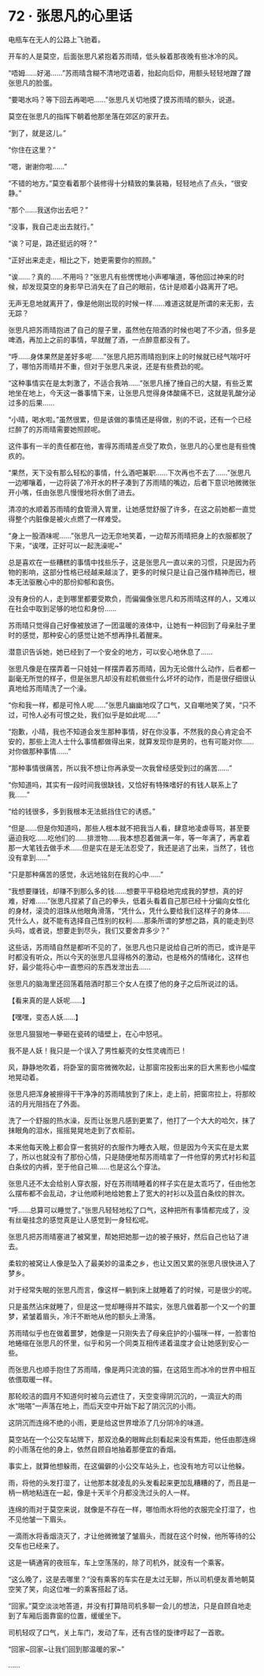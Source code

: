 # 72 · 张思凡的心里话

电瓶车在无人的公路上飞驰着。

开车的人是莫空，后面张思凡紧抱着苏雨晴，低头躲着那夜晚有些冰冷的风。

“唔姆……好渴……”苏雨晴含糊不清地呓语着，抬起向后仰，用额头轻轻地蹭了蹭张思凡的脸蛋。

“要喝水吗？等下回去再喝吧……”张思凡关切地摸了摸苏雨晴的额头，说道。

莫空在张思凡的指挥下朝着他那坐落在郊区的家开去。

“到了，就是这儿。”

“你住在这里？”

“嗯，谢谢你啦……”

“不错的地方。”莫空看着那个装修得十分精致的集装箱，轻轻地点了点头，“很安静。”

“那个……我送你出去吧？”

“没事，我自己走出去就行。”

“诶？可是，路还挺远的呀？”

“正好出来走走，相比之下，她更需要你的照顾。”

“诶……？真的……不用吗？”张思凡有些愣愣地小声嘟嚷道，等他回过神来的时候，却发现莫空的身影早已消失在了自己的眼前，估计是顺着小路离开了吧。

无声无息地就离开了，像是他刚出现的时候一样……难道这就是所谓的来无影，去无踪？

张思凡把苏雨晴抱进了自己的屋子里，虽然他在陪酒的时候也喝了不少酒，但多是啤酒，再加上之前的事情，早就醒了酒，一点醉意都没有了。

“呼……身体果然是差好多呢……”张思凡把苏雨晴抱到床上的时候就已经气喘吁吁了，哪怕苏雨晴并不重，但对于张思凡来说，还是有些费劲的呢。

“这种事情实在是太刺激了，不适合我呐……”张思凡捶了捶自己的大腿，有些乏累地坐在地上，今天这一番事情下来，让张思凡觉得身体酸痛不已，这就是乳酸分泌过多的后果……

“小晴，喝水啦。”虽然很累，但是该做的事情还是得做，别的不说，还有一个已经烂醉了的苏雨晴需要她照顾呢。

这件事有一半的责任都在他，害得苏雨晴差点受了欺负，张思凡的心里也是有些愧疚的。

“果然，天下没有那么轻松的事情，什么酒吧兼职……下次再也不去了……”张思凡一边嘟嚷着，一边将装了冷开水的杯子凑到了苏雨晴的嘴边，后者下意识地微微张开小嘴，任由张思凡慢慢地将水倒了进去。

清凉的水顺着苏雨晴的食管滑入胃里，让她感觉舒服了许多，在这之前她都一直觉得整个内脏像是被火点燃了一样难受。

“身上一股酒味呢……”张思凡一边无奈地笑着，一边帮苏雨晴把身上的衣服都脱了下来，“诶嘿，正好可以一起洗澡呢~”

总是喜欢在一些糟糕的事情中找些乐子，这是张思凡一直以来的习惯，只是因为药物的影响，这部分性格已经越来越淡了，更多的时候只是让自己强作精神而已，根本无法驱散心中的那份抑郁和哀伤。

没有身份的人，走到哪里都要受欺负，而偏偏像张思凡和苏雨晴这样的人，又难以在社会中取到足够的地位和身份……

苏雨晴只觉得自己好像被放进了一团温暖的液体中，让她有一种回到了母亲肚子里时的感觉，那种安心的感觉让她不想再挣扎着醒来。

潜意识告诉她，她已经到了一个安全的地方，可以安心地休息了……

张思凡像是在摆弄着一只娃娃一样摆弄着苏雨晴，因为无论做什么动作，后者都一副毫无所觉的样子，但是张思凡却没有趁机做些什么坏坏的动作，而是很仔细很认真地给苏雨晴洗了一个澡。

“你和我一样，都是可怜人呢……”张思凡幽幽地叹了口气，又自嘲地笑了笑，“只不过，可怜人必有可恨之处，我们似乎是如此呢……”

“抱歉，小晴，我也不知道会发生那种事情，好在你没事，不然我的良心肯定会不安的，那些上流人士什么事情都做得出来，就算发现你是男的，也有可能对你……对你做那种事情……”

“那种事情很痛苦，所以我不想让你再承受一次我曾经感受到过的痛苦……”

“你知道吗，其实有一段时间我很缺钱，又恰好有特殊嗜好的有钱人联系上了我……”

“给的钱很多，多到我根本无法抵挡住它的诱惑。”

“但是……但是你知道吗，那些人根本就不把我当人看，肆意地凌虐辱骂，甚至要逼迫我吃……吃他们的……排泄物……我本想忍着做满一年，等一年满了，再拿着那一大笔钱去做手术……但是实在是无法忍受了，我还是逃了出来，当然了，钱也没有拿到……”

“只是那种痛苦的感觉，永远地铭刻在我的心中……”

“我想要赚钱，却赚不到那么多的钱……想要平平稳稳地完成我的梦想，真的好难，好难……”张思凡捏紧了自己的拳头，低着头看着自己那已经十分偏向女性化的身材，滚烫的泪珠从他眼角滑落，“凭什么，凭什么要给我们这样子的身体……凭什么人，就不能有选择自己性别的权利……那条所谓的梦想之路，真的能走到尽头吗，或者说，想要走到尽头，我们又要舍弃多少？”

这些话，苏雨晴自然是都听不见的了，张思凡也只是说给自己听的而已，或许是平时都没有听众，所以今天的张思凡显得格外的激动，也是格外的情绪化，这样也好，最少能将心中一直憋闷的东西发泄出去……

张思凡的脑海里还回荡着陪酒时那三个女人在摸了他的身子之后所说过的话。

【看来真的是人妖呢……】

【嘿嘿，变态人妖……】

张思凡狠狠地一拳砸在瓷砖的墙壁上，在心中怒吼。

我不是人妖！我只是一个误入了男性躯壳的女性灵魂而已！

风，静静地吹着，将卧室的窗帘微微吹起，让那窗帘投影出来的巨大黑影也小幅度地晃动着。

张思凡把浑身被擦得干干净净的苏雨晴放到了床上，走上前，把窗帘拉上，将那皎洁的月光阻挡在了外面。

洗了一个舒服的热水澡，反而让张思凡感到更累了，他打了一个大大的哈欠，抹了抹眼角的泪水，摇摇晃晃地走到了衣柜前。

本来他每天晚上都会穿一套挑好的衣服作为睡衣入眠，但是因为今天实在是太累了，所以也就没有了那份心情，只是随便地帮苏雨晴拿了一件他穿的男式衬衫和蓝白条纹的内裤，至于他自己嘛……也是这么个穿法。

张思凡还不太会给别人穿衣服，好在苏雨晴睡着的样子实在是太乖巧了，任由他怎么摆布都不会乱动，才让他顺利地给她套上了宽大的衬衫以及蓝白条纹的胖次。

“呼……总算可以睡觉了。”张思凡轻轻地松了口气，这种把所有事情都完成了，没有丝毫挂念的感觉真是让人感觉到一身轻松呢。

张思凡把苏雨晴塞进了被窝里，帮她把她那一边的被子掖好，然后自己也钻了进去。

柔软的被窝让人像是坠入了最美妙的温柔之乡，也让又困又累的张思凡很快进入了梦乡。

对于经常失眠的张思凡而言，像这样一躺到床上就睡着了的时候，可是很少的呢。

只是虽然沾床就睡了，但是这一觉却睡得并不踏实，张思凡做着那一个又一个的噩梦，紧皱着眉头，冷汗不断地从他的额头上滑落。

苏雨晴似乎也在做着噩梦，她像是一只刚失去了母亲庇护的小猫咪一样，一脸害怕地蜷缩在张思凡的怀里，似乎和另一个同类互相传递着温度才会让她感到安心一些。

而张思凡也顺手抱住了苏雨晴，像是两只流浪的猫，在这陌生而冰冷的世界中相互依偎取暖一样。

那轮皎洁的圆月不知道何时被乌云遮住了，天空变得阴沉沉的，一滴豆大的雨水“啪嗒”一声落在地上，而后天空中开始下起了阴沉沉的小雨。

这阴沉而连绵不绝的小雨，更是给这世界增添了几分阴冷的味道。

莫空站在一个公交车站牌下，那双沧桑的眼眸此刻看起来没有焦距，他任由那连绵的小雨落在他的身上，依然自顾自地抽着那便宜的香烟。

事实上，就算他想躲雨，在这偏僻的小公交车站头上，也没有地方可以让他躲。

雨，将他的头发打湿了，让他那本就凌乱的头发看起来更加乱糟糟的了，而且是一柄一柄地粘连在一起，像是十天半个月都没洗过头的人一样。

连绵的雨对于莫空来说，就像是不存在一样，哪怕雨水将他的衣服完全打湿了，也不见他皱一下眉头。

一滴雨水将香烟浇灭了，才让他微微皱了皱眉头，而就在这个时候，他所等待的公交车也已经来了。

这是一辆通宵的夜班车，车上空荡荡的，除了司机外，就没有一个乘客。

“这么晚了，这是去哪里？”没有乘客的车实在是太过无聊，所以司机便友善地朝莫空笑了笑，向这位唯一的乘客搭起了话。

“回家。”莫空淡淡地答道，并没有打算陪司机多聊一会儿的想法，只是自顾自地走到了车厢后面靠窗的位置，缓缓坐下。

司机轻叹了口气，关上车门，发动了车，还有古怪的旋律哼起了一首歌。

“回家~回家~让我们回到那温暖的家~”

……
